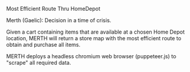 Most Efficient Route Thru HomeDepot

Merth (Gaelic): Decision in a time of crisis.

Given a cart containing items that are available at a chosen Home Depot location, MERTH will return a store map with the most efficient route to obtain and purchase all items.

MERTH deploys a headless chromium web browser (puppeteer.js) to "scrape" all required data.
